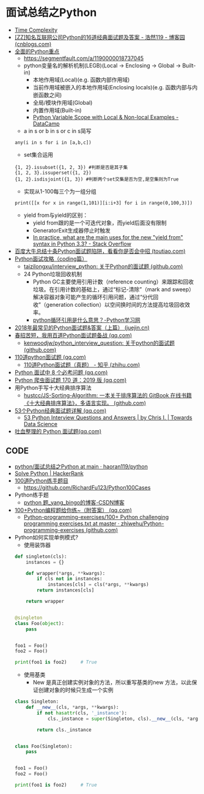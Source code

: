 # 面试总结之Python

* [Time Complexity](https://wiki.python.org/moin/TimeComplexity)
* [[ZZ]知名互联网公司Python的16道经典面试题及答案 - 浩然119 - 博客园 (cnblogs.com)](https://www.cnblogs.com/pegasus923/p/8674215.html)
* [全面的Python重点](https://mp.weixin.qq.com/s/UN2RNV8LXXlLIZ3G3Zpukw)
  * https://segmentfault.com/a/1190000018737045
  * python变量名的解析机制(LEGB)(Local -> Enclosing -> Global -> Built-in)
    * 本地作用域(Local)(e.g. 函数内部作用域)
    * 当前作用域被嵌入的本地作用域(Enclosing locals)(e.g. 函数内部与内嵌函数之间)
    * 全局/模块作用域(Global)
    * 内置作用域(Built-in)
    * [Python Variable Scope with Local & Non-local Examples - DataCamp](https://www.datacamp.com/community/tutorials/scope-of-variables-python)
  * a in s or b in s or c in s简写
  ```
  any(i in s for i in [a,b,c])
  ```
  * set集合运用
  ```
  {1, 2}.issubset({1, 2, 3}) #判断是否是其子集
  {1, 2, 3}.issuperset({1, 2})
  {1, 2}.isdisjoint({1, 3}) #判断两个set交集是否为空,是空集则为True
  ```
  * 实现从1-100每三个为一组分组
  ```
  print([[x for x in range(1,101)][i:i+3] for i in range(0,100,3)])
  ```
  * yield from与yield的区别：
    * yield from跟的是一个可迭代对象，而yield后面没有限制
    * GeneratorExit生成器停止时触发
    * [In practice, what are the main uses for the new "yield from" syntax in Python 3.3? - Stack Overflow](https://stackoverflow.com/questions/9708902/in-practice-what-are-the-main-uses-for-the-new-yield-from-syntax-in-python-3)
* [百度大牛总结十条Python面试题陷阱，看看你是否会中招 (toutiao.com)](https://www.toutiao.com/i6550223737344492039/?wid=1621651237098)
* [Python面试攻略（coding篇）](https://blog.csdn.net/u013205877/article/details/77542837)
  * [taizilongxu/interview_python: 关于Python的面试题 (github.com)](https://github.com/taizilongxu/interview_python)
  * 24 Python垃圾回收机制
    * Python GC主要使用引用计数（reference counting）来跟踪和回收垃圾。在引用计数的基础上，通过“标记-清除”（mark and sweep）解决容器对象可能产生的循环引用问题，通过“分代回收”（generation collection）以空间换时间的方法提高垃圾回收效率。
    * [python循环引用是什么意思？-Python学习网](https://www.py.cn/jishu/jichu/27568.html)
* [2018年最常见的Python面试题&答案（上篇） (juejin.cn)](https://juejin.cn/post/6844903654143557646)
* [春招苦短，我用百道Python面试题备战 (qq.com)](https://mp.weixin.qq.com/s/qaMiTgRaeDRS59N4DiCYNw)
  * [kenwoodjw/python_interview_question: 关于python的面试题 (github.com)](https://github.com/kenwoodjw/python_interview_question)
* [110道python面试题 (qq.com)](https://mp.weixin.qq.com/s/DlD64oec7P-rNIFoN6DN1g)
  * [110道Python面试题（真题） - 知乎 (zhihu.com)](https://zhuanlan.zhihu.com/p/54430650)
* [Python 面试中 8 个必考问题 (qq.com)](https://mp.weixin.qq.com/s/04eZJyvj0TjBnw8_4M9X9A)
* [Python 爬虫面试题 170 道：2019 版 (qq.com)](https://mp.weixin.qq.com/s/W50_dlTH_NRpz9SqTZx80Q)
* 用Python手写十大经典排序算法
  * [hustcc/JS-Sorting-Algorithm: 一本关于排序算法的 GitBook 在线书籍 《十大经典排序算法》，多语言实现。 (github.com)](https://github.com/hustcc/JS-Sorting-Algorithm)
* [53个Python经典面试题详解 (qq.com)](https://mp.weixin.qq.com/s/Ck1tcCez2BwGlOla6tjGWA)
  * [53 Python Interview Questions and Answers | by Chris I. | Towards Data Science](https://towardsdatascience.com/53-python-interview-questions-and-answers-91fa311eec3f)
* [吐血整理的 Python 面试题(qq.com)](https://mp.weixin.qq.com/s/4GUHtSxGhBaBVfMMsX8lOQ)

## CODE

* [python/面试总结之Python at main · haoran119/python](https://github.com/haoran119/python/tree/main/%E9%9D%A2%E8%AF%95%E6%80%BB%E7%BB%93%E4%B9%8BPython)
* [Solve Python | HackerRank](https://www.hackerrank.com/domains/python?badge_type=python)
* [100道Python练手题目](https://mp.weixin.qq.com/s/0y19nH3nxkAPmB52EAMvLA)
  * https://github.com/RichardFu123/Python100Cases
* Python练手题
  * [python 题_yang_bingo的博客-CSDN博客](https://blog.csdn.net/yang_bingo/article/details/80285205)
* [100+Python编程题给你练~（附答案） (qq.com)](https://mp.weixin.qq.com/s?__biz=Mzg4NDQwNTI0OQ==&mid=2247523362&idx=4&sn=31ce0678907d603c3ddc92eb4e665f34&source=41#wechat_redirect)
  * [Python-programming-exercises/100+ Python challenging programming exercises.txt at master · zhiwehu/Python-programming-exercises (github.com)](https://github.com/zhiwehu/Python-programming-exercises/blob/master/100%2B%20Python%20challenging%20programming%20exercises.txt)
* Python如何实现单例模式?
  * 使用装饰器
  ```python
  def singleton(cls):
      instances = {}

      def wrapper(*args, **kwargs):
          if cls not in instances:
              instances[cls] = cls(*args, **kwargs)
          return instances[cls]

      return wrapper


  @singleton
  class Foo(object):
      pass


  foo1 = Foo()
  foo2 = Foo()

  print(foo1 is foo2)     # True
  ```
  * 使用基类
    * New 是真正创建实例对象的方法，所以重写基类的new 方法，以此保证创建对象的时候只生成一个实例
  ```python
  class Singleton:
      def __new__(cls, *args, **kwargs):
          if not hasattr(cls, '_instance'):
              cls._instance = super(Singleton, cls).__new__(cls, *args, **kwargs)

          return cls._instance


  class Foo(Singleton):
      pass


  foo1 = Foo()
  foo2 = Foo()

  print(foo1 is foo2)     # True
  ```
